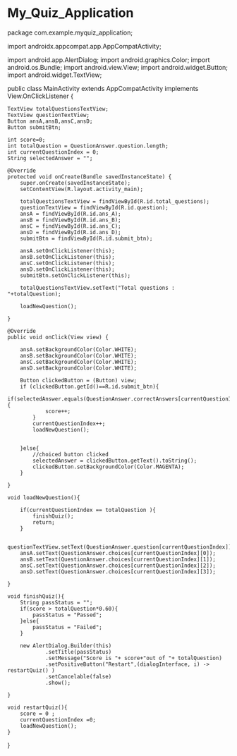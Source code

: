 # My_Quiz_Application

package com.example.myquiz_application;

import androidx.appcompat.app.AppCompatActivity;

import android.app.AlertDialog;
import android.graphics.Color;
import android.os.Bundle;
import android.view.View;
import android.widget.Button;
import android.widget.TextView;



public class MainActivity extends AppCompatActivity implements View.OnClickListener {

    TextView totalQuestionsTextView;
    TextView questionTextView;
    Button ansA,ansB,ansC,ansD;
    Button submitBtn;

    int score=0;
    int totalQuestion = QuestionAnswer.question.length;
    int currentQuestionIndex = 0;
    String selectedAnswer = "";

    @Override
    protected void onCreate(Bundle savedInstanceState) {
        super.onCreate(savedInstanceState);
        setContentView(R.layout.activity_main);

        totalQuestionsTextView = findViewById(R.id.total_questions);
        questionTextView = findViewById(R.id.question);
        ansA = findViewById(R.id.ans_A);
        ansB = findViewById(R.id.ans_B);
        ansC = findViewById(R.id.ans_C);
        ansD = findViewById(R.id.ans_D);
        submitBtn = findViewById(R.id.submit_btn);

        ansA.setOnClickListener(this);
        ansB.setOnClickListener(this);
        ansC.setOnClickListener(this);
        ansD.setOnClickListener(this);
        submitBtn.setOnClickListener(this);

        totalQuestionsTextView.setText("Total questions : "+totalQuestion);

        loadNewQuestion();

    }

    @Override
    public void onClick(View view) {

        ansA.setBackgroundColor(Color.WHITE);
        ansB.setBackgroundColor(Color.WHITE);
        ansC.setBackgroundColor(Color.WHITE);
        ansD.setBackgroundColor(Color.WHITE);

        Button clickedButton = (Button) view;
        if (clickedButton.getId()==R.id.submit_btn){
            if(selectedAnswer.equals(QuestionAnswer.correctAnswers[currentQuestionIndex])){
                score++;
            }
            currentQuestionIndex++;
            loadNewQuestion();


        }else{
            //choiced button clicked
            selectedAnswer = clickedButton.getText().toString();
            clickedButton.setBackgroundColor(Color.MAGENTA);
        }

    }

    void loadNewQuestion(){

        if(currentQuestionIndex == totalQuestion ){
            finishQuiz();
            return;
        }

        questionTextView.setText(QuestionAnswer.question[currentQuestionIndex]);
        ansA.setText(QuestionAnswer.choices[currentQuestionIndex][0]);
        ansB.setText(QuestionAnswer.choices[currentQuestionIndex][1]);
        ansC.setText(QuestionAnswer.choices[currentQuestionIndex][2]);
        ansD.setText(QuestionAnswer.choices[currentQuestionIndex][3]);

    }

    void finishQuiz(){
        String passStatus = "";
        if(score > totalQuestion*0.60){
            passStatus = "Passed";
        }else{
            passStatus = "Failed";
        }

        new AlertDialog.Builder(this)
                .setTitle(passStatus)
                .setMessage("Score is "+ score+"out of "+ totalQuestion)
                .setPositiveButton("Restart",(dialogInterface, i) -> restartQuiz() )
                .setCancelable(false)
                .show();

    }

    void restartQuiz(){
        score = 0 ;
        currentQuestionIndex =0;
        loadNewQuestion();
    }
}
